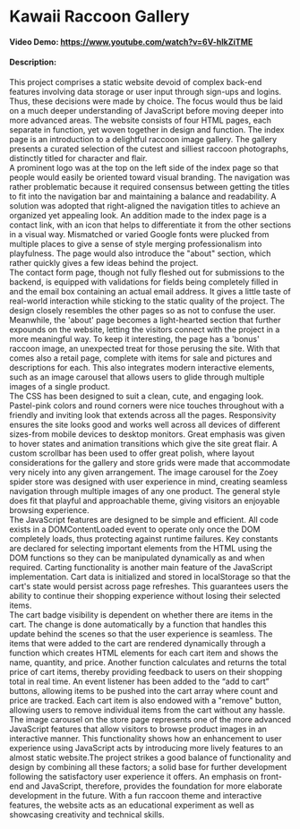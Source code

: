 # Kawaii Raccoon Gallery
#### Video Demo:  <https://www.youtube.com/watch?v=6V-hlkZiTME>
#### Description:

This project comprises a static website devoid of complex back-end features involving data storage or user input through sign-ups and logins. Thus, these decisions were made by choice. The focus would thus be laid on a much deeper understanding of JavaScript before moving deeper into more advanced areas. The website consists of four HTML pages, each separate in function, yet woven together in design and function. The index page is an introduction to a delightful raccoon image gallery. The gallery presents a curated selection of the cutest and silliest raccoon photographs, distinctly titled for character and flair.  
A prominent logo was at the top on the left side of the index page so that people would easily be oriented toward visual branding. The navigation was rather problematic because it required consensus between getting the titles to fit into the navigation bar and maintaining a balance and readability. A solution was adopted that right-aligned the navigation titles to achieve an organized yet appealing look. An addition made to the index page is a contact link, with an icon that helps to differentiate it from the other sections in a visual way. Mismatched or varied Google fonts were plucked from multiple places to give a sense of style merging professionalism into playfulness. The page would also introduce the "about" section, which rather quickly gives a few ideas behind the project.  
The contact form page, though not fully fleshed out for submissions to the backend, is equipped with validations for fields being completely filled in and the email box containing an actual email address. It gives a little taste of real-world interaction while sticking to the static quality of the project. The design closely resembles the other pages so as not to confuse the user. Meanwhile, the 'about' page becomes a light-hearted section that further expounds on the website, letting the visitors connect with the project in a more meaningful way. To keep it interesting, the page has a 'bonus' raccoon image, an unexpected treat for those perusing the site. With that comes also a retail page, complete with items for sale and pictures and descriptions for each. This also integrates modern interactive elements, such as an image carousel that allows users to glide through multiple images of a single product.  
The CSS has been designed to suit a clean, cute, and engaging look. Pastel-pink colors and round corners were nice touches throughout with a friendly and inviting look that extends across all the pages. Responsivity ensures the site looks good and works well across all devices of different sizes-from mobile devices to desktop monitors. Great emphasis was given to hover states and animation transitions which give the site great flair. A custom scrollbar has been used to offer great polish, where layout considerations for the gallery and store grids were made that accommodate very nicely into any given arrangement. The image carousel for the Zoey spider store was designed with user experience in mind, creating seamless navigation through multiple images of any one product. The general style does fit that playful and approachable theme, giving visitors an enjoyable browsing experience.  
The JavaScript features are designed to be simple and efficient. All code exists in a DOMContentLoaded event to operate only once the DOM completely loads, thus protecting against runtime failures. Key constants are declared for selecting important elements from the HTML using the DOM functions so they can be manipulated dynamically as and when required. Carting functionality is another main feature of the JavaScript implementation. Cart data is initialized and stored in localStorage so that the cart's state would persist across page refreshes. This guarantees users the ability to continue their shopping experience without losing their selected items.  
The cart badge visibility is dependent on whether there are items in the cart. The change is done automatically by a function that handles this update behind the scenes so that the user experience is seamless. The items that were added to the cart are rendered dynamically through a function which creates HTML elements for each cart item and shows the name, quantity, and price. Another function calculates and returns the total price of cart items, thereby providing feedback to users on their shopping total in real time. An event listener has been added to the “add to cart” buttons, allowing items to be pushed into the cart array where count and price are tracked. Each cart item is also endowed with a "remove" button, allowing users to remove individual items from the cart without any hassle.  
The image carousel on the store page represents one of the more advanced JavaScript features that allow visitors to browse product images in an interactive manner. This functionality shows how an enhancement to user experience using JavaScript acts by introducing more lively features to an almost static website.The project strikes a good balance of functionality and design by combining all these factors; a solid base for further development following the satisfactory user experience it offers. An emphasis on front-end and JavaScript, therefore, provides the foundation for more elaborate development in the future. With a fun raccoon theme and interactive features, the website acts as an educational experiment as well as showcasing creativity and technical skills.